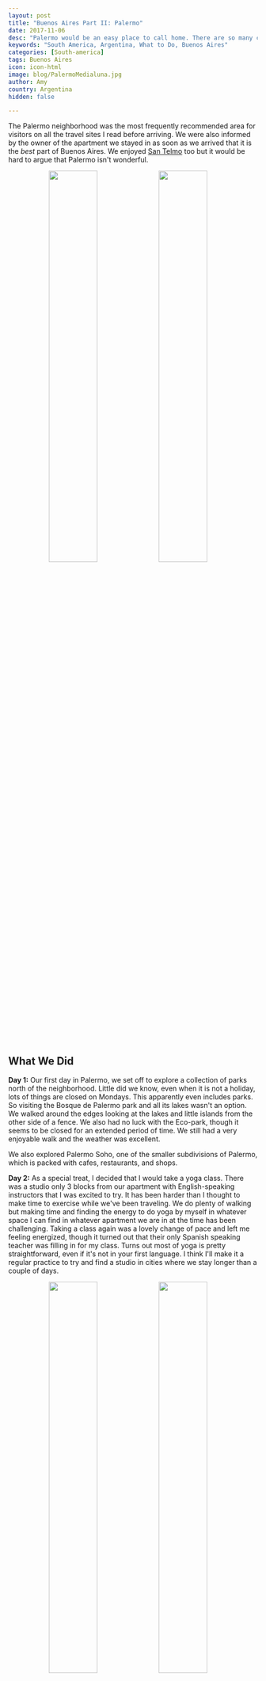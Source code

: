 ```yaml
---
layout: post
title: "Buenos Aires Part II: Palermo"
date: 2017-11-06
desc: "Palermo would be an easy place to call home. There are so many cafes, restaurants, and shops that you can find pretty much anything you could want. Plus it is home to my favorite medialuna so far."
keywords: "South America, Argentina, What to Do, Buenos Aires"
categories: [South-america]
tags: Buenos Aires
icon: icon-html
image: blog/PalermoMedialuna.jpg
author: Amy
country: Argentina
hidden: false

---
```


The Palermo neighborhood was the most frequently recommended area for visitors on all the travel sites I read before arriving. We were also informed by the owner of the apartment we stayed in as soon as we arrived that it is the _best_ part of Buenos Aires. We enjoyed [San Telmo](http://site.awellchartedpath.com/blog/2017/10/SanTelmo/) too but it would be hard to argue that Palermo isn't wonderful. 

<div style="text-align: center; max-width: calc(100% - 20px);"><a href="/static/assets/img/blog/PalermoBridge.jpg" target="_blank"><img src="/static/assets/img/blog/PalermoBridge.jpg" width="45%"></a> <a href="/static/assets/img/blog/PalermoRestaurant.jpg" target="_blank"><img src="/static/assets/img/blog/PalermoRestaurant.jpg" width="45%"></a></div><p></p>

## <i class="fa fa-check-square" aria-hidden="true" style="color:#2495C4;"></i>What We Did

**Day 1:** Our first day in Palermo, we set off to explore a collection of parks north of the neighborhood. Little did we know, even when it is not a holiday, lots of things are closed on Mondays. This apparently even includes parks. So visiting the Bosque de Palermo park and all its lakes wasn't an option. We walked around the edges looking at the lakes and little islands from the other side of a fence. We also had no luck with the Eco-park, though it seems to be closed for an extended period of time. We still had a very enjoyable walk and the weather was excellent. 

We also explored Palermo Soho, one of the smaller subdivisions of Palermo, which is packed with cafes, restaurants, and shops.

**Day 2:** As a special treat, I decided that I would take a yoga class. There was a studio only 3 blocks from our apartment with English-speaking instructors that I was excited to try. It has been harder than I thought to make time to exercise while we've been traveling. We do plenty of walking but making time and finding the energy to do yoga by myself in whatever space I can find in whatever apartment we are in at the time has been challenging. Taking a class again was a lovely change of pace and left me feeling energized, though it turned out that their only Spanish speaking teacher was filling in for my class. Turns out most of yoga is pretty straightforward, even if it's not in your first language. I think I'll make it a regular practice to try and find a studio in cities where we stay longer than a couple of days. 

<div style="text-align: center; max-width: calc(100% - 20px);"><a href="/static/assets/img/blog/PalermoEvita.jpg" target="_blank"><img src="/static/assets/img/blog/PalermoEvita.jpg" width="45%"></a> <a href="/static/assets/img/blog/PalermoFlores.jpg" target="_blank"><img src="/static/assets/img/blog/PalermoFlores.jpg" width="45%"></a></div><p></p>

Our next stop of the day was not as successful as my morning yoga class though. We visited Museo Evita, which despite many reviews online and write-ups in guide books, was possibly the most disappointing museum I've ever visited. Evita was a very interesting person. Before we left for the trip I watched the movie about her staring Madonna and read her autobiography. There is a lot of material available. Honestly, I learned more from Madonna than I did from the museum. If you want to see some of her outfits up close and in person, then this is a great stop. Otherwise, it is absolutely not worth it. Information was sparse and the glowing praise of Evita was so skewed as to be distracting.  

We wrapped up the day with a walk through the Botanical Garden. It is much smaller than others we've visited so far but was still a pretty reprieve from the city and free, so can't really complain.

**Day 3:** After traveling for over 6 weeks, Nate was getting pretty desperate for a haircut. Poking around online and generally observing the local haircuts (especially the frequency of mullets...) had not left him feeling confident he'd be pleased with the results but desperate times, desperate measures etc etc. 

His haircut didn't turn out bad at all and I got to bide my time waiting for him at a cute and very pink cafe (La Panera Rosa) enjoying the best cafe con leche and medialunas (see below for more on these little delicacies). 

<div style="text-align: center; max-width: calc(100% - 20px);"><a href="/static/assets/img/blog/PalermoBella.jpg" target="_blank"><img src="/static/assets/img/blog/PalermoBella.jpg" width="45%"></a></div><p></p>

From there, we made our way to Flores Generica and the nearby Museo de Bellas Artes. 

At the end of the day, Nate convinced me that we had to try a parilla. Parillas are Argentine grills that really run the gamut from very casual and more like lunch counters, all the way to quite a bit more fancy with white table clothes and waiters in suits. He, with the help of our [food tour guide from Rio](http://site.awellchartedpath.com/blog/2017/10/Rio/), identified Parilla Pena as the best option for a nice meal with quality service at a fair price. See below in my rave about the food in Argentina for more on this little steakhouse.  

<div style="text-align: center; max-width: calc(100% - 20px);"><a href="/static/assets/img/blog/PalermoGraves.jpg" target="_blank"><img src="/static/assets/img/blog/PalermoGraves.jpg" width="45%"></a> <a href="/static/assets/img/blog/PalermoEvitaGrave.jpg" target="_blank"><img src="/static/assets/img/blog/PalermoEvitaGrave.jpg" width="45%"></a></div><p></p>

**Day 4:** We had been waiting to do a tour of the famous Recoleta cemetery in order to do the free English tour run by the city once a week. Finally, it was the correct day and we showed up ready for a similarly-enjoyable tour to our La Boca bike tour. Unfortunately, the English tours no longer run. According to the expat tour guide that was trying to solicit business outside the cemetery, they haven't been happening for three years. Does the city website still advertise these tours? Yes. Was I a fool to believe that government websites were updated more frequently? Yes, I should know better by now. _Sigh._ 

Recoleta Cemetery is a strange but interesting place to visit. The contrasts between the ornate, sometimes quite old, mausoleums and the high rise apartment buildings and billboards just beyond the walls is interesting. The mausoleums can be many floors below the surface with steep staircases down into them. There are some that are extremely elaborate, others that are in disrepair. It is also strange to find ourselves perusing a graveyard. I know it happens other places too but it still seems strange. 

My biggest regret is that the whole area is supposed to be home to a bunch of cats. There was evidence of them, lots of food and water bowls, but not a single cat decided to say hello while we were there.

The main attraction for most visitors to Recoleta Cemetery is the mausoleum of Evita. It isn't hard to find. It was the only place where there was always a group of people taking photos. It is covered in flowers and clearly gets a lot of attention. However, because she is buried in her family's crypt, it isn't nearly as ornate as many of the crypts for former Presidents, businessmen, or military leaders. It's fairly simple and if not for the crowds, you might walk right past it.  
 
**Day 5:** Unfortunately, our luck so far with avoiding getting sick despite the travel, new places, and constant activity came to an end. It luckily wasn't too serious but first Nate, and then I, got sore throats and colds. We were still able to go out and adventure but ended up more fatigued and ready to get back to the apartment and rest than we otherwise would have been. We also really wanted to be well for our upcoming trip to Easter Island. So, we decided to take it easy. We did queue up for [free tickets](http://www.teatrocolon.org.ar/es/temporada/2017/interpretes%20argentinos) to a concert at the famed Colon Theater though. The last Sunday of every month there is a free concert at the historic theater and with tours costing nearly $20 a person this seemed like a much better way to enjoy it. The ticket office opened at 10:00am and we got there around 10:05am. There was a line out of the building but it moved quickly and by 10:20 we already had tickets in hand. The theater ended up not being completely full when we returned for the show, but we read they normally "sell" out quickly.

<div style="text-align: center; max-width: calc(100% - 20px);"><a href="/static/assets/img/blog/PalermoTigre.jpg" target="_blank"><img src="/static/assets/img/blog/PalermoTigre.jpg" width="45%"></a> <a href="/static/assets/img/blog/PalermoBoat.jpg" target="_blank"><img src="/static/assets/img/blog/PalermoBoat.jpg" width="45%"></a></div><p></p>

**Day 6:** Despite a continued sore throat, we decided to take a day trip after almost two weeks in the heart of Buenos Aires. We were running out of time and resting is not my strong suit. So we decided to head for Tigre, which is accessible using a train/subway that we were able to use the same card we used for the Subte (subway) in the city and on Saturdays, it is apparently popular for porteños (people from Buenos Aires) to go enjoy a slower pace and some time on the water.

The ride took about an hour with very regular stops but it was very easy. Tigre itself is mostly accessible by boat but we weren't up for the full day boat tour, really the only way to see some of the less accessible parts of Tigre were the rivers are not as deep, and instead spent the day walking along the waterfront, watching the boats, and having a long lunch outside in the sun. There were several craft markets set up around the docks where tour boats and taxi boats arrive and depart and a few well groomed parks. It was another slow day of exploring and with a small stash of cough drops we managed to enjoy ourselves but decided to head back in the early afternoon so as not to tempt luck too much. 


<div style="text-align: center; max-width: calc(100% - 20px);"><a href="/static/assets/img/blog/PalermoColon.jpg" target="_blank"><img src="/static/assets/img/blog/PalermoColon.jpg" width="45%"></a> <a href="/static/assets/img/blog/PalermoPresident.jpg" target="_blank"><img src="/static/assets/img/blog/PalermoPresident.jpg" width="45%"></a></div><p></p>

**Day 7:** Sunday was concert day. After queuing up on Friday, we headed to our 11:00am concert. We knew almost nothing about what we'd be seeing. When we arrived, the interior of the theater did not disappoint. I was so glad we were able to get tickets so that we did not miss out. We were also very pleasantly surprised that our tickets were for very good seats in a box on the first level just to the left of the stage! The show itself turned out to be something of a school recital with two of the three performances coming from groups of students that looked to be in high school. Still, they were quite good and definitely worth the time we spent to get the tickets. 

After the concert, we had some time to kill before our second attempt to take a tour of Casa Rosada, which was good because we needed to go ATM hopping. 

There is a strange but apparently generally-accepted problem in Argentina if you need to get money on weekends. Many of the ATMs run out of cash on Saturday night and do not get refilled until sometime on Monday morning. Nervous about getting an Uber for our _very_ early morning trip to the airport, we decided to reserve a taxi. The downside was that unlike Uber, we would need to pay in cash and we did not have enough. So we went ATM hopping. The most frustrating part, other than not getting money, is that the ATMs don't tell you upfront that they have no money. You have to go through the whole process. You put in your PIN, how much money you'd like, and _then_ it tells you it has no money. We had to visit 5 banks, trying multiple machines in each, before we were able to find one that had cash. In the end we prevailed but if in Argentina, think carefully about your need for cash over the weekend.

Our last stop in Buenos Aires would be Casa Rosada. Luckily, we were able to take our tour without issues this time, after protests about the mid-term elections had led to a lockdown the previous week. The building is quite stunning, even after you get past the pink exterior and it was interesting to compare and contrast it with a visit to the White House. Security is definitely not as tight at the pink house but their cabinet room and hall for press conferences are significantly bigger and more ornate. 

It was also interesting to once again see the outsized role of Peron and Evita. Evita's Salon is still kept in the President's wing, with her desk. There is also the official portrait of the two of them just outside. Presidents since Peron haven't even used the famous balcony where Peron and Evita would give speeches (and Madonna sang _Don't Cry for Me Argentina_) after Peron. It is considered Peron's balcony. The influence of Peron is everywhere.   

**Day 8:** We had to be up at 2:15am to get a 2:45am taxi to the airport for our 5:00am flight. While it was worth it to get to Easter Island at 1:00pm instead of 10:00pm when we would have had a lot more trouble getting to our lodgings. An epic thunderstorm and my constant nervousness about sleeping through important alarms meant that I was running on about 1.5 hours of poor sleep. The upside is that there was no traffic on the way to the airport, so we made excellent time.  

<div style="text-align: center; max-width: calc(100% - 20px);"><a href="/static/assets/img/blog/PalermoGuard.jpg" target="_blank"><img src="/static/assets/img/blog/PalermoGuard.jpg" width="45%"></a> <a href="/static/assets/img/blog/PalermoPainting.jpg" target="_blank"><img src="/static/assets/img/blog/PalermoPainting.jpg" width="45%"></a></div><p></p>

## <i class="fa fa-check-square" aria-hidden="true" style="color:#2495C4;"></i>The Food, Oh the Food

I can't end my description of Beuenos Aires without going into more detail about the food we had though. We didn't do a [food tour like we did in Rio](www.awellchartedpath.com/blog/Rio) but we had some _great_ food.

**Empanadas**: These are _everywhere_ in Buenos Aires. We tried our fair share including everything from those available pre-made at the grocery store (an easy dinner but nothing in comparison to the delicious ones available elsewhere) to homemade, hand-folded ones at several restaurants. Our stand-out favorites were both from La Quarencia. Mine was a Humita (sweet corn) empanada and Nate's was a spicy beef one. Competition was tight though and we tried over a dozen kinds of empanadas over our time in Buenos Aires.
 
**Medialunas**: Not quite as ubiquitous as empanadas, medialunas are buttery crossiants that are a breakfast/snack food offered at almost every cafe we passed. Most advertise either 2 or 3 medialunas paired with a cafe con leche (coffee with milk) as a deal. Both the medialunas at the Panamericano Hotel and at La Panera Rosa were my favorite. It was only the most strained self-control that kept me from getting 2-3 of these little bits of heavenly goodness every single day. 

I've [found a few recipes though](http://rebeccasinternationalkitchen.com/medialunas-argentinian-croissants/) and plan to try my hand at making them, including the rum/sugar glaze, when I get back from this adventure. 

**Parilla Pena** As I mentioned above, Nate really wanted to try one of these Argentine grills. Parilla Pena is definitely a nicer version of the concept but still very approachable, and not super touristy like some others closer to the main hotel aras. The clientele while we were there was largely 60+ porteños. One group of 5-6 older men spent at least 2 hours, napkins tucked into their collars enjoying their dinner, and an assortment of older single individuals rotated through the tables in front of us, including one gentleman who ordered enough food to feed at least 3 people and contently went about eating it himself. 

The main food at a parilla is the meat. I was a vegetarian for a long time before taking this trip and while I've been eating meat while traveling, I was hesitant to go to a parilla. It is a very Argentine experience though, and if I was going to eat a steak, this was the place to do it. Nate couldn't have been happier and I have to admit, the steak was good. It was _really_ good. 

We ordered a chorizo, which is not a sausage apparently but a rump steak, and a bife de lomo, which is a tenderloin. We also had an amazing slab of grilled provoletta cheese, and some papas fritas. The closest I got to real vegetables at this meal was a serving of olives as an appetizer. 

The steak, specifically ordered as `jugoso` to avoid the apparent preference of porteños for well-done meat, was delicious. I haven't had a lot of steaks in my life but I have to admit, this was good. Before anyone gets too excited (my brother especially...) this will not be a regular occurrence for me, I'm quite attached to my herbivore lifestyle, even if I am straying to try new things during this trip. 

<div style="text-align: center; max-width: calc(100% - 20px);"><a href="/static/assets/img/blog/PalermoMedialuna.jpg" target="_blank"><img src="/static/assets/img/blog/PalermoMedialuna.jpg" width="45%"></a> <a href="/static/assets/img/blog/PalermoPena.jpg" target="_blank"><img src="/static/assets/img/blog/PalermoPena.jpg" width="45%"></a></div>

## <i class="fa fa-check-square" aria-hidden="true" style="color:#2495C4;"></i>How We Did with Our Budget

We had originally budgeted as much as $70 dollars a night for accommodations. We were $1 USD over per night on our San Telmo apartment but well under at $60 per night for the second week in Palermo, leaving us with a little extra savings overall.

One of the most notable shifts in our budget was that we had originally planned $24 a day for food and $30 for entertainment. Instead, we spent about twice as much on average ($49.25) on food and only $9 a day on entertainment. Basically, food was our entertainment here and I have absolutely no regrets about it, though it's probably good we walked so much...